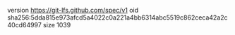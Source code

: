 version https://git-lfs.github.com/spec/v1
oid sha256:5dda815e973afcd5a4022c0a221a4bb6314abc5519c862ceca42a2c40cd64997
size 1039
